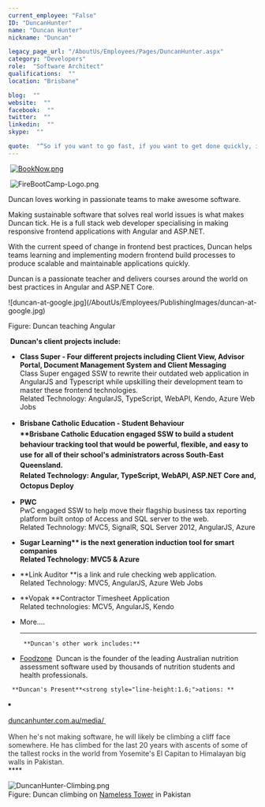 ```yaml
---
current_employee: "False"
ID: "DuncanHunter"
name: "Duncan Hunter"
nickname: "Duncan"

legacy_page_url: "/AboutUs/Employees/Pages/DuncanHunter.aspx"
category: "Developers"
role:  "Software Architect"
qualifications:  ""
location: "Brisbane"

blog:  ""
website:  ""
facebook:  ""
twitter:  ""
linkedin:  ""
skype:  ""

quote:  "“So if you want to go fast, if you want to get done quickly, if you want your code to be easy to write, make it easy to read.”  ― Robert C. Martin, Clean Code: A Handbook of Agile Software Craftsmanship"
---
```


​​​ [![BookNow.png](/AboutUs/Employees/PublishingImages/BookNow.png)](http://veethere.com/With/DuncanHunter) <span style="line-height:18px;"> </span>

​​​​​​​ ![FireBootCamp-Logo.png](/AboutUs/Employees/PublishingImages/FireBootCamp-Logo.png)   

Duncan loves working in passionate teams to make awesome software.   

Making sustainable software that solves real world issues is what makes Duncan tick. He is a full stack web developer specialising in making responsive frontend applications with Angular and ASP.NET.   

With the current speed of change in frontend best practices, Duncan helps teams learning and implementing modern frontend build processes to produce scalable and maintainable applications quickly.   

Duncan is a passionate teacher and delivers courses around the world on best practices in Angular and ASP.NET Core.<div>  
</div><div>![duncan-at-google.jpg](/AboutUs/Employees/PublishingImages/duncan-at-google.jpg)  

 Figure: Duncan teaching Angular  

 ​ 
**Duncan's client projects include:** 
<div>

*   **Class Super - Four different projects including Client View, Advisor Portal, Document Management System and Client Messaging**  
Class Super engaged SSW to rewrite their outdated web application in AngularJS and Typescript while upskilling their development team to master these frontend technologies.     
Related Technology: AngularJS, TypeScript, WebAPI, Kendo, Azure Web Jobs
*   <span style="line-height:1.5em;background-color:initial;"></span><strong style="line-height:1.5em;background-color:initial;"><span style="line-height:22.5px;">Brisbane Catholic Education</span> - Student Behaviour  
**<span style="line-height:1.5em;background-color:initial;"></span>Brisbane Catholic Education engaged SSW to build a student behaviour tracking tool that would be powerful, flexible, and easy to use for all of their school's administrators across South-East Queensland.   
Related Technology: Angular, TypeScript, WebAPI, ASP.NET Core and, Octopus Deploy</strong><div>

*   **PWC**  
PwC engaged SSW to help move their flagship business tax reporting platform built ontop of Access and SQL server to the web.  
Related Technology: MVC5, SignalR, SQL Server 2012, AngularJS, Azure
*   <strong style="background-color:initial;">Sugar Learning** is the next generation induction tool for smart companies  
Related Technology: MVC5 & Azure</strong>
*   **Link Auditor **is a link and rule checking web application.   
Related Technology: MVC5, AngularJS, Azure Web Jobs  

*   **Vopak **Contractor Timesheet Application  
Related technologies: MCV5, AngularJS, Kendo
*   More....  

      **** 
      <div> 

         **Duncan's other work includes:**  

*   [Foodzone](https://foodzone.com.au/)  Duncan is the founder of the leading Australian nutrition assessment software used by thousands of nutrition students and health professionals.</div>

         **Duncan's Present**<strong style="line-height:1.6;">ations: **

*   <span style="line-height:1.5em;background-color:initial;">[duncanhunter.com.au/media/ ](https://duncanhunter.com.au/media/)   

</span><div> 
         <font color="#333333">When he's not making software, he will likely be climbing a cliff face somewhere. He has climbed for the last 20 years with ascents of some of the tallest rocks in the world from Yosemite's El Capitan to Himalayan big walls in Pakistan.  
</font></div> 
      **** 

 ![DuncanHunter-Climbing.png](/AboutUs/Employees/PublishingImages/DuncanHunter-Climbing.png)   
 <span style="line-height:20.8px;">Figure: Duncan climbing on </span>[Nameless Tower](http://en.wikipedia.org/wiki/Trango_Towers)<span style="line-height:20.8px;"> in Pakistan</span>  

</strong></div></div></div>